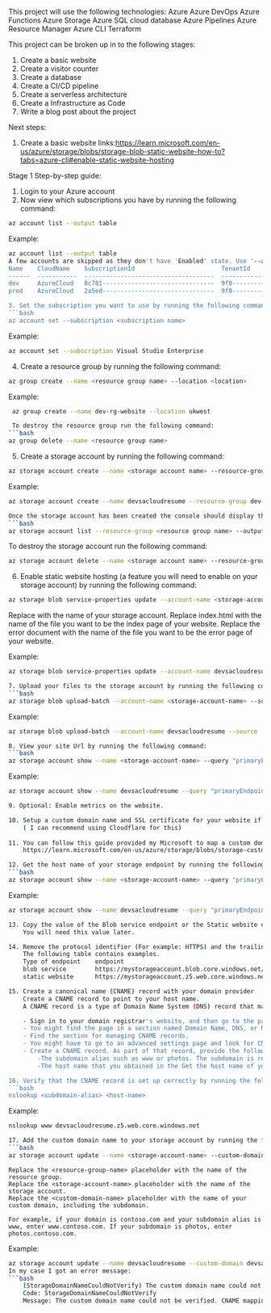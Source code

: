 This project will use the following technologies:
Azure
Azure DevOps
Azure Functions
Azure Storage
Azure SQL cloud database
Azure Pipelines
Azure Resource Manager
Azure CLI
Terraform

This project can be broken up in to the following stages:
1. Create a basic website
2. Create a visitor counter
3. Create a database
4. Create a CI/CD pipeline
5. Create a serverless architecture
6. Create a Infrastructure as Code
7. Write a blog post about the project

Next steps:
1. Create a basic website
links:https://learn.microsoft.com/en-us/azure/storage/blobs/storage-blob-static-website-how-to?tabs=azure-cli#enable-static-website-hosting

Stage 1 Step-by-step guide:
1. Login to your Azure account
2. Now view which subscriptions you have by running the following command:
```bash
az account list --output table
```
Example:
```bash
az account list --output table
A few accounts are skipped as they don't have 'Enabled' state. Use '--all' to display them.
Name    CloudName    SubscriptionId                        TenantId                              State    IsDefault
------  -----------  ------------------------------------  ------------------------------------  -------  -----------
dev     AzureCloud   8c781-------------------------------  9f0------------------------------  Enabled  True
prod    AzureCloud   2a5ed-------------------------------  9f0------------------------------  Enabled  False

3. Set the subscription you want to use by running the following command:
```bash
az account set --subscription <subscription name>
```
Example:
```bash
az account set --subscription Visual Studio Enterprise
```

4. Create a resource group by running the following command:
```bash
az group create --name <resource group name> --location <location>
```
Example:
```bash
 az group create --name dev-rg-website --location ukwest

 To destroy the resource group run the following command:
```bash
az group delete --name <resource group name>
```

5. Create a storage account by running the following command:
```bash
az storage account create --name <storage account name> --resource-group <resource group name> --location <location> --sku Standard_LRS
```
Example:
```bash
az storage account create --name devsacloudresume --resource-group dev-rg-website --location ukwest --sku Standard_LRS

Once the storage account has been created the console should display the output file of the account with all account details, alternatively, you can view the storage account by running the following command:
```bash
az storage account list --resource-group <resource group name> --output table
```
To destroy the storage account run the following command:
```bash
az storage account delete --name <storage account name> --resource-group <resource group name>
```
6. Enable static website hosting (a feature you will need to enable on your storage account) 
    by running the following command:
```bash
az storage blob service-properties update --account-name <storage-account-name> --static-website --404-document <error-document-name> --index-document <index-document-name>
```
Replace <storage-account-name> with the name of your storage account.
Replace index.html with the name of the file you want to be the index page of your website.
Replace the error document with the name of the file you want to be the error page of your website.

Example:
```bash
az storage blob service-properties update --account-name devsacloudresume --static-website --404-document error.html --index-document index.html

7. Upload your files to the storage account by running the following command:
```bash
az storage blob upload-batch --account-name <storage-account-name> --source <source-folder> --destination <destination-folder>
```
Example:
```bash
az storage blob upload-batch --account-name devsacloudresume --source . --destination '$web'

8. View your site Url by running the following command:
```bash
az storage account show --name <storage-account-name> --query "primaryEndpoints.web" --output tsv
```
Example:
```bash
az storage account show --name devsacloudresume --query "primaryEndpoints.web" --output tsv

9. Optional: Enable metrics on the website.

10. Setup a custom domain name and SSL certificate for your website if you have not already done so. 
    ( I can recommend using Cloudflare for this)
    
11. You can follow this guide provided my Microsoft to map a custom domain name to your Azure Storage account:
    https://learn.microsoft.com/en-us/azure/storage/blobs/storage-custom-domain-name?tabs=azure-portal

12. Get the host name of your storage endpoint by running the following command:
```bash
az storage account show --name <storage-account-name> --query "primaryEndpoints.web" --output tsv
```
Example:
```bash
az storage account show --name devsacloudresume --query "primaryEndpoints.web" --output tsv

13. Copy the value of the Blob service endpoint or the Static website endpoint to a text file. 
    You will need this value later.

14. Remove the protocol identifier (For example: HTTPS) and the trailing slash from that string. 
    The following table contains examples.
    Type of endpoint	endpoint	                                       host name
    blob service	    https://mystorageaccount.blob.core.windows.net/    mystorageaccount.blob.core.windows.net
    static website	    https://mystorageaccount.z5.web.core.windows.net/  mystorageaccount.z5.web.core.windows.net

15. Create a canonical name (CNAME) record with your domain provider
    Create a CNAME record to point to your host name. 
    A CNAME record is a type of Domain Name System (DNS) record that maps a source domain name to a destination domain name.

    - Sign in to your domain registrar's website, and then go to the page for managing DNS setting.
    - You might find the page in a section named Domain Name, DNS, or Name Server Management.
    - Find the section for managing CNAME records.
    - You might have to go to an advanced settings page and look for CNAME, Alias, or Subdomains.
    - Create a CNAME record. As part of that record, provide the following items:
        -The subdomain alias such as www or photos. The subdomain is required, root domains are not supported.
        -The host name that you obtained in the Get the host name of your storage endpoint section at Step 12.

16. Verify that the CNAME record is set up correctly by running the following command:
```bash
nslookup <subdomain-alias> <host-name>
```
Example:
```bash
nslookup www devsacloudresume.z5.web.core.windows.net

17. Add the custom domain name to your storage account by running the following command:
```bash
az storage account update --name <storage-account-name> --custom-domain <host-name> --use-subdomain false
```
    Replace the <resource-group-name> placeholder with the name of the resource group.
    Replace the <storage-account-name> placeholder with the name of the storage account.
    Replace the <custom-domain-name> placeholder with the name of your custom domain, including the subdomain.
    
    For example, if your domain is contoso.com and your subdomain alias is www, enter www.contoso.com. If your subdomain is photos, enter photos.contoso.com.


Example:
```bash
az storage account update --name devsacloudresume --custom-domain devsacloudresume.z5.web.core.windows.net --use-subdomain false
In my case I got an error message:
```bash
    (StorageDomainNameCouldNotVerify) The custom domain name could not be verified. CNAME mapping from devsacloudresume.z5.web.core.windows.net to any of devsacloudresume.blob.core.windows.net,devsacloudresume.z35.web.core.windows.net does not exist.
    Code: StorageDomainNameCouldNotVerify
    Message: The custom domain name could not be verified. CNAME mapping from devsacloudresume.z5.web.core.windows.net to any of devsacloudresume.blob.core.windows.net,devsacloudresume.z35.web.core.windows.net does not exist.
